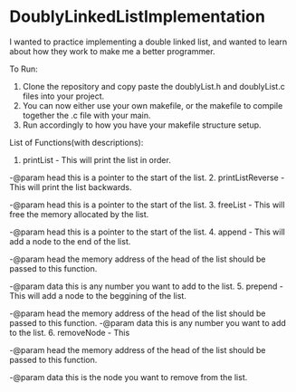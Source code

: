 # DoublyLinkedListImplementation
I wanted to practice implementing a double linked list, and wanted to learn about how they work to make me a better programmer.

To Run:
1. Clone the repository and copy paste the doublyList.h and doublyList.c files into your project.
2. You can now either use your own makefile, or the makefile to compile together the .c file with your main.
3. Run accordingly to how you have your makefile structure setup.

List of Functions(with descriptions):

1. printList - This will print the list in order.

  -@param head this is a pointer to the start of the list.
2. printListReverse - This will print the list backwards.

  -@param head this is a pointer to the start of the list.
3. freeList - This will free the memory allocated by the list.

  -@param head this is a pointer to the start of the list.
4. append - This will add a node to the end of the list.

  -@param head the memory address of the head of the list should be passed to this function.
  
   -@param data this is any number you want to add to the list.
5. prepend - This will add a node to the beggining of the list.

  -@param head the memory address of the head of the list should be passed to this function.
   -@param data this is any number you want to add to the list.
6. removeNode - This

  -@param head the memory address of the head of the list should be passed to this function.
  
   -@param data this is the node you want to remove from the list.

